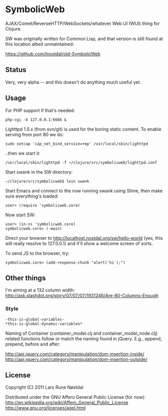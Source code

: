 # SymbolicWeb

AJAX/Comet/ReverseHTTP/WebSockets/whatever Web UI (WUI) thing for Clojure.

SW was originally written for Common Lisp, and that version is still found at this location albeit unmaintained:

  https://github.com/lnostdal/old-SymbolicWeb



## Status

Very, very alpha -- and this doesn't do anything much useful yet.



## Usage

For PHP support if that's needed:

    php-cgi -b 127.0.0.1:6666 &


Lighttpd 1.5.x (from svn/git) is used for the boring static content. To enable serving from port 80 we do:

    sudo setcap 'cap_net_bind_service=+ep' /usr/local/sbin/lighttpd


..then we start it:

    /usr/local/sbin/lighttpd -f ~/clojure/src/symbolicweb/lighttpd.conf


Start swank in the SW directory:

    ~/clojure/src/symbolicweb$ lein swank


Start Emacs and connect to the now running swank using Slime, then make sure everything's loaded:

    user> (require 'symbolicweb.core)


Now start SW:

    user> (in-ns 'symbolicweb.core)
    symbolicweb.core> (-main)


Direct your browser to http://localhost.nostdal.org/sw/hello-world (yes, this will really resolve to 127.0.0.1) and it'll show a
welcome screen of sorts.

To send JS to the browser, try:

    symbolicweb.core> (add-response-chunk "alert('hi');")



## Other things

I'm aiming at a 132 column width: http://ask.slashdot.org/story/07/07/07/1931246/Are-80-Columns-Enough



### Style

    -this-is-global-variables-
    *this-is-global-dynamic-variables*

Naming of Container (container_model.clj and container_model_node.clj) related functions follow or match the naming
found in jQuery. E.g., append, prepend, before and after:

  http://api.jquery.com/category/manipulation/dom-insertion-inside/
  http://api.jquery.com/category/manipulation/dom-insertion-outside/



## License

Copyright (C) 2011 Lars Rune Nøstdal

Distributed under the GNU Affero General Public License (for now):
  http://en.wikipedia.org/wiki/Affero_General_Public_License
  http://www.gnu.org/licenses/agpl.html
